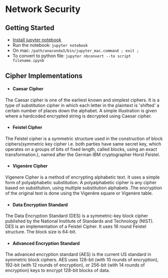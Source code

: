 # Network Security

## Getting Started

+ [Install jupyter notebook](https://jupyter.readthedocs.io/en/latest/install.html)
+ Run the notebook: `jupyter notebook`
+ On mac: `/path/anaconda3/bin/jupyter_mac.command ; exit ;`
+ To convert to python file: `jupyter nbconvert --to script filename.ipynb`

## Cipher Implementations

+ #### Caesar Cipher
The Caesar cipher is one of the earliest known and simplest ciphers. It is a type of substitution cipher in which each letter in the plaintext is 'shifted' a certain number of places down the alphabet. A simple illustration is given where a hardcoded encrypted string is decrypted using Caesar cipher.

+ #### Feistel Cipher
The Feistel cipher is a symmetric structure used in the construction of block ciphers(symmetric key cipher i.e. both parties have same secret key, which operates on a groups of bits of fixed length, called blocks, using an exact transformation.), named after the German IBM cryptographer Horst Feistel.

+ #### Vigenère Cipher
Vigenere Cipher is a method of encrypting alphabetic text. It uses a simple form of polyalphabetic substitution. A polyalphabetic cipher is any cipher based on substitution, using multiple substitution alphabets .The encryption of the original text is done using the Vigenère square or Vigenère table.

+ #### Data Encryption Standard
The Data Encryption Standard (DES) is a symmetric-key block cipher published by the National Institute of Standards and Technology (NIST). DES is an implementation of a Feistel Cipher. It uses 16 round Feistel structure. The block size is 64-bit.

+ #### Advanced Encryption Standard
The advanced encryption standard (AES) is the current US standard in symmetric block ciphers. AES uses 128-bit (with 10 rounds of encryption), 192-bit (with 12 rounds of encryption), or 256-bit (with 14 rounds of encryption) keys to encrypt 128-bit blocks of data.
